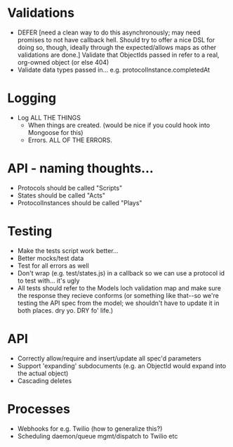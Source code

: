 # Validations
*   DEFER [need a clean way to do this asynchronously; may need promises to not have callback hell. Should try to offer a nice DSL for doing so, though, ideally through the expected/allows maps as other validations are done.] Validate that ObjectIds passed in refer to a real, org-owned object (or else 404)
* Validate data types passed in...  e.g. protocolInstance.completedAt


# Logging
* Log ALL THE THINGS
  * When things are created. (would be nice if you could hook into Mongoose for this)
  * Errors. ALL OF THE ERRORS.


# API - naming thoughts...
* Protocols should be called "Scripts"
* States should be called "Acts"
* ProtocolInstances should be called "Plays" 


# Testing
* Make the tests script work better... 
* Better mocks/test data
* Test for all errors as well
* Don't wrap (e.g. test/states.js) in a callback so we can use a protocol id to test with... it's ugly
* All tests should refer to the Models loch validation map and make sure the response they recieve conforms (or something like that--so we're testing the API spec from the model; we shouldn't have to update it in both places. dry yo. DRY fo' life.)


# API
* Correctly allow/require and insert/update all spec'd parameters
* Support 'expanding' subdocuments (e.g. an ObjectId would expand into the actual object)
* Cascading deletes


# Processes
* Webhooks for e.g. Twilio (how to generalize this?)
* Scheduling daemon/queue mgmt/dispatch to Twilio etc


